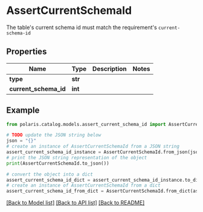 <!--

 Copyright (c) 2024 Snowflake Computing Inc.
 
 Licensed under the Apache License, Version 2.0 (the "License");
 you may not use this file except in compliance with the License.
 You may obtain a copy of the License at
 
      http://www.apache.org/licenses/LICENSE-2.0
 
 Unless required by applicable law or agreed to in writing, software
 distributed under the License is distributed on an "AS IS" BASIS,
 WITHOUT WARRANTIES OR CONDITIONS OF ANY KIND, either express or implied.
 See the License for the specific language governing permissions and
 limitations under the License.

-->
# AssertCurrentSchemaId

The table's current schema id must match the requirement's `current-schema-id`

## Properties

Name | Type | Description | Notes
------------ | ------------- | ------------- | -------------
**type** | **str** |  | 
**current_schema_id** | **int** |  | 

## Example

```python
from polaris.catalog.models.assert_current_schema_id import AssertCurrentSchemaId

# TODO update the JSON string below
json = "{}"
# create an instance of AssertCurrentSchemaId from a JSON string
assert_current_schema_id_instance = AssertCurrentSchemaId.from_json(json)
# print the JSON string representation of the object
print(AssertCurrentSchemaId.to_json())

# convert the object into a dict
assert_current_schema_id_dict = assert_current_schema_id_instance.to_dict()
# create an instance of AssertCurrentSchemaId from a dict
assert_current_schema_id_from_dict = AssertCurrentSchemaId.from_dict(assert_current_schema_id_dict)
```
[[Back to Model list]](../README.md#documentation-for-models) [[Back to API list]](../README.md#documentation-for-api-endpoints) [[Back to README]](../README.md)


